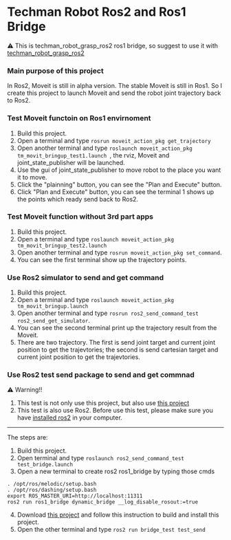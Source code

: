 # Techman Robot Ros2 and Ros1 Bridge
:warning:
This is techman_robot_grasp_ros2 ros1 bridge, so suggest to use it with [techman_robot_grasp_ros2](https://github.com/JuFengWu/techman_robot_grasp_ros2)



### Main purpose of this project
In Ros2, Moveit is still in alpha version. The stable Moveit is still in Ros1.
So I create this project to launch Moveit and send the robot joint trajectory back to Ros2.

### Test Moveit functoin on Ros1 envirnoment
1. Build this project.
2. Open a terminal and type ``rosrun moveit_action_pkg get_trajectory``
3. Open another terminal and type ``roslaunch moveit_action_pkg tm_movit_bringup_test1.launch ``, the rviz, Moveit and joint_state_publisher will be launched.
4. Use the gui of joint_state_publisher to move robot to the place you want it to move.
5. Click the "plainning" button, you can see the "Plan and Execute" button.
6. Click "Plan and Execute" button, you can see the terminal 1 shows up the points which ready send back to Ros2.

### Test Moveit function without 3rd part apps
1. Build this project.
2. Open a terminal and type ``roslaunch moveit_action_pkg tm_movit_bringup_test2.launch``
3. Open another terminal and type ``rosrun moveit_action_pkg set_command``.
4. You can see the first terminal show up the trajectory points.

### Use Ros2 simulator to send and get command
1. Build this project.
2. Open a terminal and type ``roslaunch moveit_action_pkg tm_movit_bringup.launch``
3. Open another terminal and type ``rosrun ros2_send_command_test ros2_send_get_simulator``.
4. You can see the second terminal print up the trajectory result from the Moveit.
5. There are two trajectory. The first is send joint target and current joint position to get the trajevtories; the second is send cartesian target and current joint position to get the trajevtories.

### Use Ros2 test send package to send and get commnad
:warning: Warning!!
1. This test is not only use this project, but also use [this project](https://github.com/JuFengWu/ros2_basic_test_and_example)
2. This test is also use Ros2. Before use this test, please make sure you have [installed ros2](https://index.ros.org/doc/ros2/Installation/) in your computer.
---
The steps are:
1. Build this project.
2. Open terminal and type ``roslaunch ros2_send_command_test test_bridge.launch``
3. Open a new terminal to create ros2 ros1_bridge by typing those cmds
```
. /opt/ros/melodic/setup.bash
. /opt/ros/dashing/setup.bash
export ROS_MASTER_URI=http://localhost:11311
ros2 run ros1_bridge dynamic_bridge __log_disable_rosout:=true
```
4. Download [this project](https://github.com/JuFengWu/ros2_basic_test_and_example) and follow this instruction to build and install this project.
5. Open the other terminal and type ``ros2 run bridge_test test_send``
